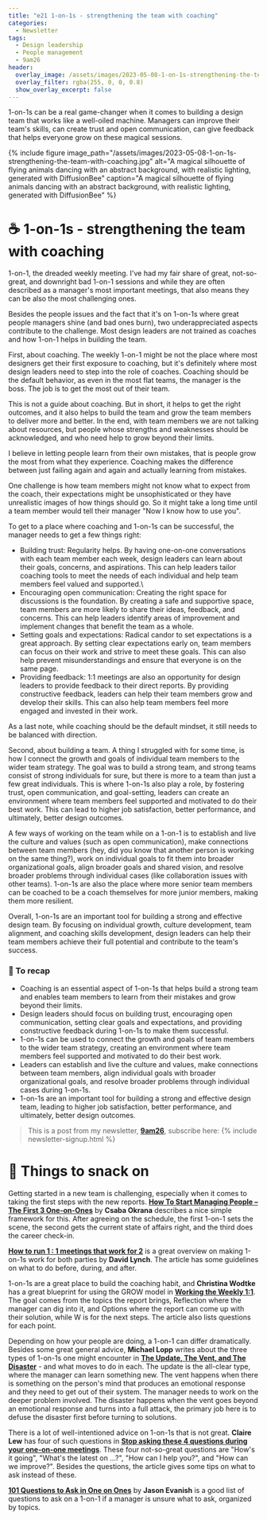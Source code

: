 ```yaml
---
title: "e21 1-on-1s - strengthening the team with coaching"
categories:
  - Newsletter
tags:
  - Design leadership
  - People management
  - 9am26
header:
  overlay_image: /assets/images/2023-05-08-1-on-1s-strengthening-the-team-with-coaching.jpg
  overlay_filter: rgba(255, 0, 0, 0.8)
  show_overlay_excerpt: false
---
```


1-on-1s can be a real game-changer when it comes to building a design team that works like a well-oiled machine. Managers can improve their team's skills, can create trust and open communication, can give feedback that helps everyone grow on these magical sessions.

{% include figure image_path="/assets/images/2023-05-08-1-on-1s-strengthening-the-team-with-coaching.jpg" alt="A magical silhouette of flying animals dancing with an abstract background, with realistic lighting, generated with DiffusionBee" caption="A magical silhouette of flying animals dancing with an abstract background, with realistic lighting, generated with DiffusionBee" %}

# ☕ 1-on-1s - strengthening the team with coaching

1-on-1, the dreaded weekly meeting. I've had my fair share of great, not-so-great, and downright bad 1-on-1 sessions and while they are often described as a manager's most important meetings, that also means they can be also the most challenging ones. 

Besides the people issues and the fact that it's on 1-on-1s where great people managers shine (and bad ones burn), two underappreciated aspects contribute to the challenge. Most design leaders are not trained as coaches and how 1-on-1 helps in building the team.

First, about coaching. The weekly 1-on-1 might be not the place where most designers get their first exposure to coaching, but it's definitely where most design leaders need to step into the role of coaches. Coaching should be the default behavior, as even in the most flat teams, the manager is the boss. The job is to get the most out of their team.

This is not a guide about coaching. But in short, it helps to get the right outcomes, and it also helps to build the team and grow the team members to deliver more and better. In the end, with team members we are not talking about resources, but people whose strengths and weaknesses should be acknowledged, and who need help to grow beyond their limits. 

I believe in letting people learn from their own mistakes, that is people grow the most from what they experience. Coaching makes the difference between just failing again and again and actually learning from mistakes. 

One challenge is how team members might not know what to expect from the coach, their expectations might be unsophisticated or they have unrealistic images of how things should go. So it might take a long time until a team member would tell their manager "Now I know how to use you".

To get to a place where coaching and 1-on-1s can be successful, the manager needs to get a few things right:
- Building trust: Regularity helps. By having one-on-one conversations with each team member each week, design leaders can learn about their goals, concerns, and aspirations. This can help leaders tailor coaching tools to meet the needs of each individual and help team members feel valued and supported.\
- Encouraging open communication: Creating the right space for discussions is the foundation. By creating a safe and supportive space, team members are more likely to share their ideas, feedback, and concerns. This can help leaders identify areas of improvement and implement changes that benefit the team as a whole.
- Setting goals and expectations: Radical candor to set expectations is a great approach. By setting clear expectations early on, team members can focus on their work and strive to meet these goals. This can also help prevent misunderstandings and ensure that everyone is on the same page.
- Providing feedback: 1:1 meetings are also an opportunity for design leaders to provide feedback to their direct reports. By providing constructive feedback, leaders can help their team members grow and develop their skills. This can also help team members feel more engaged and invested in their work.

As a last note, while coaching should be the default mindset, it still needs to be balanced with direction.
    
Second, about building a team. A thing I struggled with for some time, is how I connect the growth and goals of individual team members to the wider team strategy. The goal was to build a strong team, and strong teams consist of strong individuals for sure, but there is more to a team than just a few great individuals. This is where 1-on-1s also play a role, by fostering trust, open communication, and goal-setting, leaders can create an environment where team members feel supported and motivated to do their best work. This can lead to higher job satisfaction, better performance, and ultimately, better design outcomes.

A few ways of working on the team while on a 1-on-1 is to establish and live the culture and values (such as open communication), make connections between team members (hey, did you know that another person is working on the same thing?), work on individual goals to fit them into broader organizational goals, align broader goals and shared vision, and resolve broader problems through individual cases (like collaboration issues with other teams). 1-on-1s are also the place where more senior team members can be coached to be a coach themselves for more junior members, making them more resilient.  

Overall, 1-on-1s are an important tool for building a strong and effective design team. By focusing on individual growth, culture development, team alignment, and coaching skills development, design leaders can help their team members achieve their full potential and contribute to the team's success.

### 🥤 To recap
- Coaching is an essential aspect of 1-on-1s that helps build a strong team and enables team members to learn from their mistakes and grow beyond their limits.
- Design leaders should focus on building trust, encouraging open communication, setting clear goals and expectations, and providing constructive feedback during 1-on-1s to make them successful.
- 1-on-1s can be used to connect the growth and goals of team members to the wider team strategy, creating an environment where team members feel supported and motivated to do their best work.
- Leaders can establish and live the culture and values, make connections between team members, align individual goals with broader organizational goals, and resolve broader problems through individual cases during 1-on-1s.
- 1-on-1s are an important tool for building a strong and effective design team, leading to higher job satisfaction, better performance, and ultimately, better design outcomes.

> This is a post from my newsletter, **[9am26](https://polgarp.com/categories/newsletter/)**, subscribe here:
> {% include newsletter-signup.html %}

# 🍪 Things to snack on

Getting started in a new team is challenging, especially when it comes to taking the first steps with the new reports. [**How To Start Managing People – The First 3 One-on-Ones**](https://leadership.garden/your-first-few-one-on-ones/) by **Csaba Okrana** describes a nice simple framework for this. After agreeing on the schedule, the first 1-on-1 sets the scene, the second gets the current state of affairs right, and the third does the career check-in. 

[**How to run 1 : 1 meetings that work for 2**](https://blog.intercom.com/high-impact-one-to-one-meetings/) is a great overview on making 1-on-1s work for both parties by **David Lynch**. The article has some guidelines on what to do before, during, and after.

1-on-1s are a great place to build the coaching habit, and **Christina Wodtke** has a great blueprint for using the GROW model in [**Working the Weekly 1:1**](http://eleganthack.com/working-the-weekly-11/). The goal comes from the topics the report brings, Reflection where the manager can dig into it, and Options where the report can come up with their solution, while W is for the next steps. The article also lists questions for each point.

Depending on how your people are doing, a 1-on-1 can differ dramatically. Besides some great general advice, **Michael Lopp** writes about the three types of 1-on-1s one might encounter in [**The Update, The Vent, and The Disaster**](http://randsinrepose.com/archives/the-update-the-vent-and-the-disaster/) - and what moves to do in each. The update is the all-clear type, where the manager can learn something new. The vent happens when there is something on the person's mind that produces an emotional response and they need to get out of their system. The manager needs to work on the deeper problem involved. The disaster happens when the vent goes beyond an emotional response and turns into a full attack, the primary job here is to defuse the disaster first before turning to solutions.

There is a lot of well-intentioned advice on 1-on-1s that is not great. **Claire Lew** has four of such questions in [**Stop asking these 4 questions during your one-on-one meetings**](https://knowyourcompany.com/learn/guides/8-how-to-have-effective-one-on-one-meetings/2-four-questions-not-to-ask-during-one-on-one-meeting/). These four not-so-great questions are "How's it going", "What's the latest on ...?", "How can I help you?", and "How can we improve?". Besides the questions, the article gives some tips on what to ask instead of these.

[**101 Questions to Ask in One on Ones**](https://jasonevanish.com/2014/05/29/101-questions-to-ask-in-1-on-1s/) by **Jason Evanish** is a good list of questions to ask on a 1-on-1 if a manager is unsure what to ask, organized by topics.